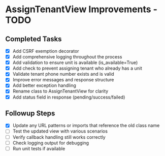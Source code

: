 # AssignTenantView Improvements - TODO

## Completed Tasks
- [x] Add CSRF exemption decorator
- [x] Add comprehensive logging throughout the process
- [x] Add validation to ensure unit is available (is_available=True)
- [x] Add check to prevent assigning tenant who already has a unit
- [x] Validate tenant phone number exists and is valid
- [x] Improve error messages and response structure
- [x] Add better exception handling
- [x] Rename class to AssignTenantView for clarity
- [x] Add status field in response (pending/success/failed)

## Followup Steps
- [x] Update any URL patterns or imports that reference the old class name
- [ ] Test the updated view with various scenarios
- [ ] Verify callback handling still works correctly
- [ ] Check logging output for debugging
- [ ] Run unit tests if available
